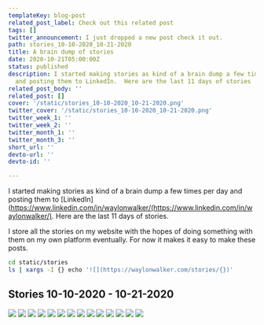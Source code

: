 ```yaml
---
templateKey: blog-post
related_post_label: Check out this related post
tags: []
twitter_announcement: I just dropped a new post check it out.
path: stories_10-10-2020_10-21-2020
title: A brain dump of stories
date: 2020-10-21T05:00:00Z
status: published
description: I started making stories as kind of a brain dump a few times per day
  and posting them to LinkedIn.  Here are the last 11 days of stories
related_post_body: ''
related_post: []
cover: '/static/stories_10-10-2020_10-21-2020.png'
twitter_cover: '/static/stories_10-10-2020_10-21-2020.png'
twitter_week_1: ''
twitter_week_2: ''
twitter_month_1: ''
twitter_month_3: ''
short_url: ''
devto-url: ''
devto-id: ''

---
```

I started making stories as kind of a brain dump a few times per day and posting them to [LinkedIn](https://www.linkedin.com/in/waylonwalker/(https://www.linkedin.com/in/waylonwalker/).  Here are the last 11 days of stories.


I store all the stories on my website with the hopes of doing something with them on my own platform eventually. For now it makes it easy to make these posts.

``` bash
cd static/stories
ls | xargs -I {} echo '![](https://waylonwalker.com/stories/{})'
```

## Stories 10-10-2020 - 10-21-2020

[![](https://waylonwalker.com/stories/TIL-kedro-sorts-nodes.png)](https://waylonwalker.com/stories/TIL-kedro-sorts-nodes.png)
[![](https://waylonwalker.com/stories/disable-base-pip.png)](https://waylonwalker.com/stories/disable-base-pip.png)
[![](https://waylonwalker.com/stories/discovered-social-cards.png)](https://waylonwalker.com/stories/discovered-social-cards.png)
[![](https://waylonwalker.com/stories/find-kedro-de1-contributor.png)](https://waylonwalker.com/stories/find-kedro-de1-contributor.png)
[![](https://waylonwalker.com/stories/hacktoberfest-2020-kedro-538-tests-pass.png)](https://waylonwalker.com/stories/hacktoberfest-2020-kedro-538-tests-pass.png)
[![](https://waylonwalker.com/stories/itertools.product-cars-regions.png)](https://waylonwalker.com/stories/itertools.product-cars-regions.png)
[![](https://waylonwalker.com/stories/kedro-run-only-missing.png)](https://waylonwalker.com/stories/kedro-run-only-missing.png)
[![](https://waylonwalker.com/stories/new-post-designing-kedro-router.png)](https://waylonwalker.com/stories/new-post-designing-kedro-router.png)
[![](https://waylonwalker.com/stories/power-is-nothing-without-control.png)](https://waylonwalker.com/stories/power-is-nothing-without-control.png)
[![](https://waylonwalker.com/stories/progress-over-perfection-comment.png)](https://waylonwalker.com/stories/progress-over-perfection-comment.png)
[![](https://waylonwalker.com/stories/quick-tdb.png)](https://waylonwalker.com/stories/quick-tdb.png)
[![](https://waylonwalker.com/stories/running-ci-for-hacktoberfest-kedro.png)](https://waylonwalker.com/stories/running-ci-for-hacktoberfest-kedro.png)
[![](https://waylonwalker.com/stories/three-ds-openings.png)](https://waylonwalker.com/stories/three-ds-openings.png)
[![](https://waylonwalker.com/stories/use-venv.png)](https://waylonwalker.com/stories/use-venv.png)
